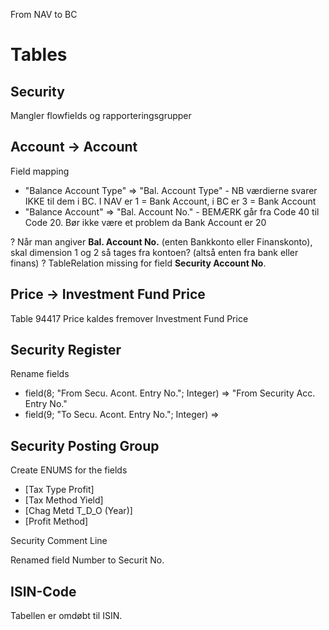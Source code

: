 From NAV to BC

# Tables

## Security

Mangler flowfields og rapporteringsgrupper

## Account -> Account

Field mapping

* "Balance Account Type" => "Bal. Account Type" - NB værdierne svarer IKKE til dem i BC. I NAV er 1 = Bank Account, i BC er 3 = Bank Account
* "Balance Account" => "Bal. Account No." - BEMÆRK går fra Code 40 til Code 20. Bør ikke være et problem da Bank Account er 20

? Når man angiver **Bal. Account No.** (enten Bankkonto eller Finanskonto), skal dimension 1 og 2 så tages fra kontoen? (altså enten fra bank eller finans)
? TableRelation missing for field **Security Account No**.

## Price -> Investment Fund Price

Table 94417 Price kaldes fremover Investment Fund Price

## Security Register

Rename fields

* field(8; "From Secu. Acont. Entry No."; Integer) => "From Security Acc. Entry No."
* field(9; "To Secu. Acont. Entry No."; Integer) =>

## Security Posting Group

Create ENUMS for the fields

* [Tax Type Profit]
* [Tax Method Yield]
* [Chag Metd T_D_O (Year)]
* [Profit Method]

Security Comment Line

Renamed field Number to Securit No.

## ISIN-Code

Tabellen er omdøbt til ISIN.
